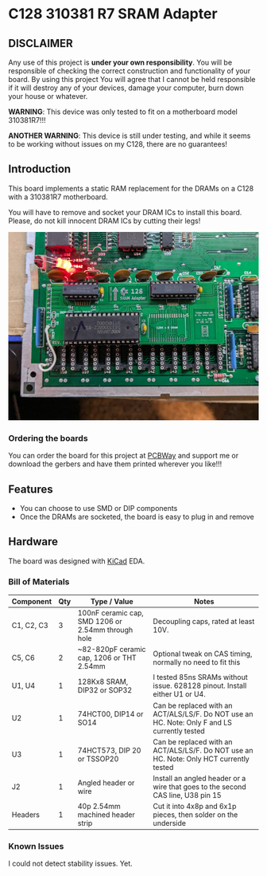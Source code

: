 # C128 310381 R7 SRAM Adapter

## DISCLAIMER

Any use of this project is **under your own responsibility**.
You will be responsible of checking the correct construction and functionality of your board.
By using this project You will agree that I cannot be held responsible if it will destroy any of your devices, damage your computer, burn down your house or whatever.

**WARNING**: This device was only tested to fit on a motherboard model 310381R7!!!

**ANOTHER WARNING**: This device is still under testing, and while it seems to be working without issues on my C128, there are no guarantees!

## Introduction

This board implements a static RAM replacement for the DRAMs on a C128 with a 310381R7 motherboard.

You will have to remove and socket your DRAM ICs to install this board. Please, do not kill innocent DRAM ICs by cutting their legs!

![Rev. 0 board installed in a C128](pics/rev0_installed.jpg)

### Ordering the boards

You can order the board for this project at [PCBWay](https://www.pcbway.com/project/shareproject/Commodore_C128_310381_R7_SRAM_Adapter_aeccc292.html) and support me or download 
the gerbers and have them printed wherever you like!!!

## Features

- You can choose to use SMD or DIP components
- Once the DRAMs are socketed, the board is easy to plug in and remove

## Hardware

The board was designed with [KiCad](https://kicad.org/) EDA.

### Bill of Materials

| Component              | Qty | Type / Value                                            | Notes                                                                |
| ---------------------- | --- | ------------------------------------------------------- | -------------------------------------------------------------------- |
| C1, C2, C3             |  3  | 100nF ceramic cap, SMD 1206 or 2.54mm through hole      | Decoupling caps, rated at least 10V.                                 |
| C5, C6                 |  2  | ~82-820pF ceramic cap, 1206 or THT 2.54mm               | Optional tweak on CAS timing, normally no need to fit this           |
| U1, U4                 |  1  | 128Kx8 SRAM, DIP32 or SOP32      | I tested 85ns SRAMs without issue. 628128 pinout. Install either U1 or U4.                  |
| U2                     |  1  | 74HCT00, DIP14 or SO14           | Can be replaced with an ACT/ALS/LS/F. Do NOT use an HC. Note: Only F and LS currently tested|
| U3                     |  1  | 74HCT573, DIP 20 or TSSOP20      | Can be replaced with an ACT/ALS/LS/F. Do NOT use an HC. Note: Only HCT currently tested     |
| J2                     |  1  | Angled header or wire            | Install an angled header or a wire that goes to the second CAS line, U38 pin 15             |
| Headers                |  1  | 40p 2.54mm machined header strip | Cut it into 4x8p and 6x1p pieces, then solder on the underside                              |

### Known Issues

I could not detect stability issues. Yet.
